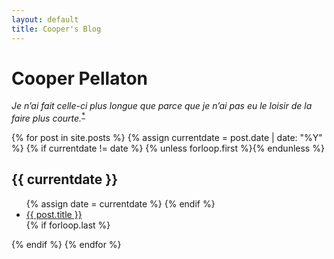 ```yaml
---
layout: default
title: Cooper's Blog
---
```

# Cooper Pellaton
*Je n’ai fait celle-ci plus longue que parce que je n’ai pas eu le loisir de la faire plus courte.*<sup>[*](http://quoteinvestigator.com/2012/04/28/shorter-letter/)</sup>
<div>
  {% for post in site.posts %}
  {% assign currentdate = post.date | date: "%Y" %}
  {% if currentdate != date %}
  {% unless forloop.first %}</ul>{% endunless %}
  <h2 id="y{{post.date | date: " %Y"}}">{{ currentdate }}</h2>
    <ul>
      {% assign date = currentdate %}
      {% endif %}
      <li><a href="{{ post.url }}">{{ post.title }}</a></li>
      {% if forloop.last %}
    </ul>{% endif %}
    {% endfor %}
</div>